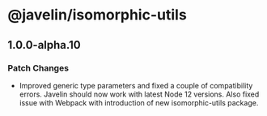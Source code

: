 # @javelin/isomorphic-utils

## 1.0.0-alpha.10
### Patch Changes

- Improved generic type parameters and fixed a couple of compatibility errors. Javelin should now work with latest Node 12 versions. Also fixed issue with Webpack with introduction of new isomorphic-utils package.
